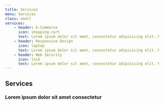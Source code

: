 ```yaml
---
title: Services
menu: Services
class: small
services:
    - header: E-Commerce
      icon: shopping-cart
      text: Lorem ipsum dolor sit amet, consectetur adipisicing elit. Minima maxime quam architecto quo inventore harum ex magni, dicta impedit.
    - header: Responsive Design
      icon: laptop
      text: Lorem ipsum dolor sit amet, consectetur adipisicing elit. Minima maxime quam architecto quo inventore harum ex magni, dicta impedit.
    - header: Web Security
      icon: lock
      text: Lorem ipsum dolor sit amet, consectetur adipisicing elit. Minima maxime quam architecto quo inventore harum ex magni, dicta impedit.
---
```


## Services
### Lorem ipsum dolor sit amet consectetur
